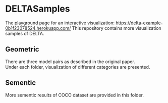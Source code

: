 # DELTASamples
The playground page for an interactive visualization: https://delta-example-0b1f23078524.herokuapp.com/
This repository contains more visualization samples of DELTA.

## Geometric
There are three model pairs as described in the original paper.<br /> 
Under each folder, visuallzation of different categories are presented.

## Sementic
More sementic results of COCO dataset are provided in this folder.
